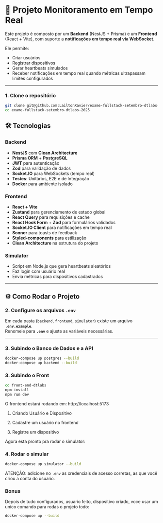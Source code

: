 # 🚀 Projeto Monitoramento em Tempo Real

Este projeto é composto por um **Backend** (NestJS + Prisma) e um **Frontend** (React + Vite), com suporte a **notificações em tempo real via WebSocket**.  

Ele permite:  
- Criar usuários  
- Registrar dispositivos  
- Gerar heartbeats simulados  
- Receber notificações em tempo real quando métricas ultrapassam limites configurados  

---
### 1. Clone o repositório
```bash
git clone git@github.com:LailtonXavier/exame-fullstack-setembro-dtlabs-2025.git
cd exame-fullstack-setembro-dtlabs-2025
```

## 🛠️ Tecnologias

### Backend
- **NestJS** com **Clean Architecture**  
- **Prisma ORM** + **PostgreSQL**  
- **JWT** para autenticação  
- **Zod** para validação de dados  
- **Socket.IO** para WebSockets (tempo real)  
- **Testes**: Unitários, E2E e de Integração  
- **Docker** para ambiente isolado  

### Frontend
- **React + Vite**  
- **Zustand** para gerenciamento de estado global  
- **React Query** para requisições e cache  
- **React Hook Form** + **Zod** para formulários validados  
- **Socket.IO Client** para notificações em tempo real  
- **Sonner** para toasts de feedback  
- **Styled-components** para estilização  
- **Clean Architecture** na estrutura do projeto  

### Simulator
- Script em Node.js que gera heartbeats aleatórios  
- Faz login com usuário real  
- Envia métricas para dispositivos cadastrados  

---

## ⚙️ Como Rodar o Projeto

### 2. Configure os arquivos `.env`
Em cada pasta (`backend`, `frontend`, `simulator`) existe um arquivo **`.env.example`**.  
Renomeie para **`.env`** e ajuste as variáveis necessárias.

---

### 3. Subindo o Banco de Dados e a API
```bash
docker-compose up postgres --build
docker-compose up backend --build
```

### 3. Subindo o Front

```bash
cd front-end-dtlabs
npm install
npm run dev
```

O frontend estará rodando em:
http://localhost:5173

1. Criando Usuário e Dispositivo

2. Cadastre um usuário no frontend

3. Registre um dispositivo

   

Agora esta pronto pra rodar o simulator:

### 4. Rodar o simular
```bash
docker-compose up simulator --build
```

ATENÇÃO: adicione no `.env` as credenciais de acesso corretas, as que você criou a conta do usuario.

### Bonus
Depois de tudo configurados, usuario feito, dispositivo criado, voce usar um unico comando para rodas o projeto todo:

```bash
docker-compose up --build
```


